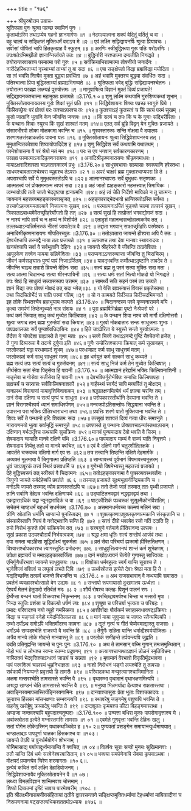 +++
title = "१७६"

+++
श्रीपुरुषोत्तम उवाच-  
श्रुतिफला पुनः श्रुत्वा पप्रच्छ स्वामिनं पुनः ।  
कृतार्थाऽस्मि तथाऽप्येष गहनो ज्ञानमार्गणः ॥१ ॥
नेदमल्पात्मना शक्यं वेदितुं वर्तितुं च वा ।  
बहु चाल्पं च सङ्क्षिप्तं मुक्तिधर्मं वदाऽत्र मे ॥२ ॥
एवं लक्ष्मि सद्विद्यायनर्षिः श्रुत्वा प्रियावचः ।  
सर्वासां योषितां चापि हितकृत्प्राह वै स्फुटम् ॥३ ॥
अरणिः स्त्रीबुद्धिरूपा गुरुः पतिः परोऽरणिः ।  
तपःश्रतेऽभिमथ्नीतो ज्ञानाग्निर्जायते ततः ॥४ ॥
बुद्धिर्नारी नरश्चात्मा दम्पतीति निगद्यते ।  
तयोरान्तरवासश्च परमात्मा परो गुरुः ॥५ ॥
सर्वक्रियाभिरात्मात्मा तोषणीयो जनार्दनः ।  
नारीदेहस्थिताभ्यां नृस्थाभ्यां ताभ्यां तु वा सदा ॥६ ॥
एषा सङ्क्षेपतो विद्या ब्रह्मविद्या मयोदिता ।  
सा त्वं भवसि नित्यैव मुक्ता बुद्ध्या प्रवर्धिता ॥७ ॥
अहं भवामि मुक्तश्च बुद्ध्या संवर्धितः सदा ।  
पतिश्चात्मा प्रिया बुद्धिस्ताभ्यां ब्रह्माऽभिगम्यते ॥८ ॥
श्रुतिफला भवेद् बुद्धिः सद्विद्यायनश्चेतनः ।  
तयोरात्मा परब्रह्म लक्ष्म्यहं पुरुषोत्तमः ॥९ ॥
मामुपाश्रित्य विज्ञानं मुक्तं दिव्यं प्रजायते!  
सद्विद्यायनकश्चात्मा महामुक्तः प्रजायते ॥3.176.१ ०॥
शृणु लक्ष्मि कथयामि गुरुशिष्यकथां शुभाम् ।  
मुक्तिस्तोतायनाख्यस्य गुरोः शिक्षां सुतं प्रति ॥११ ॥
सिद्धिवेशायनः शिष्यः पप्रच्छ स्वगुरुं प्रिये ।  
किंस्विच्छ्रेयः परं प्रोक्तं परः कश्चाऽपरश्च कः ॥१२॥
कुतश्चाऽहं कुतस्त्वं च किं सत्यं परमं सुखम् ।  
कुतो जातानि भूतानि केन जीवन्ति जन्तवः ॥१३ ॥
किं सत्यं च तपः किं च के गुणाः सद्भिरीरिताः ।  
के पन्थानः शिवाः स्युश्च किं सुखं शाश्वतं मतम् ॥१४॥
एतत् सर्वं ब्रूहि विद्वन् येन मुक्तिः प्रजायते ।  
संसारभीरवो लोका मोक्षकामा भवन्ति च ॥१५ ॥
गुरवस्तारकाः सन्ति मोक्षदा वै दयालवः ।  
शरणागतसंरक्षाकर्तारः पावना यतः ॥१६ ॥
मुक्तिस्रोतायनः श्रुत्वा सिद्धिवेशायनस्य तत् ।  
मुमुक्षान्वितकोशाय शिष्यायोपादिदेश ह ॥१७॥
शृणु सिद्धिवेश सर्वं कथयामि यथातथम् ।  
परमेशोपासना वै परं श्रेयो मतं मम ॥१८॥
परः स एव भगवान् सर्वकारणकारणम् ।  
परब्रह्म परमात्माऽनादिकृष्णनरायणः ॥१९ ॥
अनादिश्रीकृष्णनारायणः श्रीकृष्णमाधवः ।  
मायाऽक्षरादिशास्ता चाऽवतारकारणं प्रभुः ॥3.176.२०॥
साधुस्वभावाः सन्न्यासाः स्वरूपाणि हरेस्तथा ।  
साधवश्चावताराश्चेश्वरा व्यूहाश्च तेऽपराः ॥२ १ ॥
अपरं चाक्षरं ब्रह्म मुक्ताश्चाप्यपरा हि ते ।  
अपराश्चापि सर्वे ये मुमुक्षवस्ततोऽपि च ॥२२॥
आत्मानश्चापराः सर्वे बुभुक्षवः सतृष्णकाः ।  
आत्मतत्त्वं परं प्रोक्तमनात्म त्वपरं सदा ॥२३॥
अहं जातो ह्यहङ्कारो महत्तत्त्वात् त्रिमायिकः ।  
त्वम्भावोऽपि ततो जातो भेददृष्ट्या ह्यनात्मनि ॥२४॥
अहं त्वं चेति निर्देशो मायिको न तु चात्मनः ।  
जायमानं महत्तत्त्वमहङ्कारमवासृजत् ॥२५ ॥
अहङ्काराद्भेदभावो भ्रान्तिरूपोऽस्ति सर्वथा ।  
तत्त्यागेऽहन्त्वममतात्यागे निजात्मनः सुखम् ॥२६ ॥
परमात्मनाऽर्पितं भुङ्क्ते चात्मा तत्परमं सुखम् ।  
त्रिकालाऽबाध्यमेवैतच्छ्रीहरेर्योगतो हि तत् ॥२७ ॥
सत्यं सुखं हि तत्प्रोक्तं भगवद्योगजं सदा ।  
न नाश्यं नापि हार्यं च न क्षय्यं न विशीर्यते ॥२८ ॥
एतादृशं महानन्दसन्दोहात्मकमेव तत् ।  
तल्लब्ध्वाऽन्यन्निर्मनस्कं नीरसं जायतेऽत्र वै ॥२९ ॥
तद्दाता भगवान् साक्षाच्छ्रीहरिः परमेश्वरः ।  
अनादिश्रीकृष्णनारायणः श्रीपतिरच्युतः ॥3.176.३० ॥
ततोऽवतारा जायन्ते हीश्वरा अपि वै ततः ।  
ईश्वर्यश्चापि तस्माद्वै माया ततः प्रजायते ॥३१ ॥
ऋषयश्च तथा देवा मानवाः स्थावरादयः ।  
खनयंश्चापि सर्वा वै सर्वभूतानि देहिनः ॥३२॥
जायन्ते श्रीहरेस्ते वै जीवन्ति तत्प्रवेशिताः ।  
आपूरकेण तत्त्वेन मायया सन्निवेशिताः ॥३३ ॥
पराप्मनाऽऽन्तरव्याप्ता जीवन्ति तु चिराचिरम् ।  
जीवनं कर्मसङ्घातः पुण्यं पापं निजाऽर्जितम् ॥३४॥
यावद्भवन्ति कर्मोत्थाऽदृष्टानि तावदेव ते ।  
जीवन्ति चाऽथ तन्नाशे म्रियन्ते देहिनः सदा ॥३५॥
सत्यं ब्रह्म तु परमं सत्या मुक्तिः सदा मता ।  
सत्य आत्मा चिदानन्दः सत्या श्रीरनपायिनी ॥२६ ॥
सत्यः धर्मः सतां नित्यो मोक्षदो यो निगद्यते ।  
तपः श्रेष्ठं हि साधुत्वं सन्न्यासस्तप उत्तमम् ॥३७ ॥
सामर्थ्ये सति सहनं परमं तप उच्यते ।  
ज्ञानं विद्या तपः प्रोक्तं मोक्षदं तत् सदा भवेत्॥३८ ॥
यो वेत्ति ब्रह्मसंवासं विवासं प्रकृतेस्तथा ।  
तथा चिदचितोर्भेदं स याति परमां गतिम् ॥३९ ॥
यो न कामयते किञ्चिन्न किञ्चिदभिमन्यते ।  
इह लोके स्थितश्चैव ब्रह्मभूयाय कल्पते ॥3.176.४० ॥
चिदानन्दस्य परमे कृष्णनारायणे मयि ।  
कृत्वा समर्पणं तिष्ठेन्मुच्यते नात्र संशयः ॥४ १ ॥
पुरा ब्रह्मर्षिभिर्ब्रह्मा पृष्टो नैःश्रेयसे परे ।  
कथं कर्म क्रियात् साधु कथं मुच्येत किल्बिषात् ॥४२ ॥
के पन्थान शिवा नश्च कौ मार्गौ दक्षिणोत्तरौ ।  
श्रुत्वा जगाद तान् ब्रह्मा गुरुसेवां सदा क्रियात् ॥४३॥
गुरवो मोक्षदातारः सन्तः साधुजनाः शुभाः ।  
पापप्रक्षालकाः सर्वे पुण्यशेवधिदायिनः ॥४४॥
हिते चाऽप्रेरिता ये स्युस्ते सन्तो गुरवोऽमलाः ।  
तैर्दत्ता ये चोपदेशा ग्राह्यास्ते ते गुणा मताः ॥४५॥
सत्त्वे चित्त्वे तथाऽऽनन्दे पुष्टिं यैश्चेतनो व्रजेत् ।  
ते गुणा दिव्यरूपा वै तदन्ये दुर्गुणा इति ॥४६॥
गुणैः सम्प्रेरितश्चात्मा क्रियात् कर्म सुखावहम् ।  
परलोकप्रदं यद्वा परधामप्रदं शुभम् ॥४७॥
परधामप्रद कर्म साधु साधुत्तमं मतम् ।  
परलोकप्रदं कर्म साधु साधुतरं मतम् ॥४८॥
इह धर्मयुतं कर्म सत्कर्म साधु कथ्यते ।  
ब्रह्म सत्यं तपः सत्यं सत्यं च गुरुसेवनम् ॥४९॥
सत्यं साधु निजं कर्म तेन मुच्येत किल्बिषात् ।  
तीर्थसेवा सतां सेवा पितृसेवा हि पावनी ॥3.176.५० ॥
आत्मज्ञानं हरेर्ज्ञानं भक्तिः किल्बिषनाशिनी ।  
मातृसेवा च गोसेवा सतीसेवा हि पावनी ॥५१ ॥
देवभक्तिर्गुरोर्भक्तिः समाधिः किल्बिषापहा ।  
ब्रह्मचर्यं च सन्न्यासः सर्वकिल्बिषनाशकौ ॥५२॥
गार्हस्थ्यं स्वर्गदं चापि मय्यर्पितं तु मोक्षदम् ।  
वानप्रस्थं विरागाणां मायावृत्तिविनाशकम् ॥५३ ॥
श्रद्धालक्षणमित्येवं धर्मं ज्ञात्वा चरन्ति तम् ।  
दानं सेवा दक्षिणा च सत्यं पुण्यं च साधुता ॥५४॥
परोपकारस्तीर्थानि देवयाना भवन्ति ते ।  
ज्ञानं विरागश्चैश्वर्यं ध्यानं समाधिरर्पणम् ॥५५॥
मन्त्रजपोऽतिसन्तोषः सिद्धयाना भवन्ति ते ।  
उपासना परा भक्तिः प्रीतिश्चाराधना तथा ॥५६॥
प्रपत्तिः शरणे पातो मुक्तियाना भवन्ति ते ।  
शिवाः सर्वे ते पन्थानो हरिः शिवतमः सदा ॥५७॥
तत्सुखं शाश्वतं दिव्यं गत्वा धीरः समश्नुते ।  
नारायणमयो भूत्वा सर्वामृद्धिं समश्नुते ॥५८॥
उक्तास्ते तु पन्थानः प्रोक्ताश्चाऽन्यांस्तथाऽपरान् ।  
दक्षिणान् गर्भदातॄँश्च कथयामि सुचक्रिणः ॥५९॥
मानवं पुण्यमादाय देवो भवति वै चिरम् ।  
शेषमादाय चायाति मानवे दक्षिणे पथि ॥3.176.६०॥
पापमादाय याम्यं वै राज्यं याति निवृत्तये ।  
शेषमादाय तिर्यक्षु ततो वा मानवे क्वचित् ॥६१॥
एवं वै दक्षिणे मार्गे चतुरशीतिलक्षके ।  
आवर्तते चक्रवच्च दक्षिणो मार्ग एव सः ॥६२॥
तत्र तत्त्वानि तिष्ठन्ति दक्षिणे देहमार्गके ।  
अव्यक्तं मूलमाया वै त्रिगुणात्मा प्रतिष्ठति ॥६३ ॥
साम्यावस्थं पूर्वभागं विषमावस्थमुत्तरम् ।  
ध्रुवं चाऽऽपूरकं तत्त्वं स्थिरं प्रसवधर्मि च ॥६४॥
गुणेभ्यो विषमेभ्यस्तु महत्तत्त्वं प्रजायते ।  
देहे बुद्धिस्वरूपं तत् स्त्रीरूपं वै चिदात्मनः ॥६५॥
ततोऽहङ्कारनामा वै पुत्रस्त्र्यवस्थवर्तनः ।  
त्रिगुणो जायते सर्वदेहेष्वपि प्रवर्तते ॥६ ६ ॥
तस्मात् प्रजायते सूक्ष्मभूतानीन्द्रियकाणि च ।  
मनोऽपि जायते तस्माद् व्योम प्राणस्ततोऽपि च ॥६७॥
ततो तेजो जलं तस्मात् ततः पृथ्वी प्रजायते ।  
तानि सर्वाणि देहेऽत्र भवन्ति दक्षिणापथे ॥६८ ॥
उद्घाटितनवद्वारं नद्धद्वारद्वयं तथा ।  
एकद्वाराऽधिकं यद्वा न्यूनद्वारादिकं च वा ॥६९ ॥
षाट्कौशिकं पञ्चरूक्षं सुसूक्ष्मैकोनविंशतिम् ।  
सचेतनं चाष्टधर्मं बहुधर्मं सधर्मकम् ॥3.176.७० ॥
असमानधर्मवच्च कल्मषं मलिनं सदा ।  
त्रीणि स्रोतांसि धर्माणि चाप्यान्ते पुनस्त्विदम् ॥७ १ ॥
शुक्लकृष्णाऽशुक्लकृष्णात्मकानि संस्कृतानि च ।  
संस्कारैस्तानि नित्यं वै नवोद्भवानि सन्ति हि ॥७२ ॥
सत्त्वं दीपो भवत्येव रजो गतिं ददाति हि ।  
तमो निरोधं कुरुते ह्येवं सक्रियमेव तत् ॥७३ ॥
सत्त्वगुणे वर्तमाने प्रीतिरानन्द उत्सवः ।  
सुखं प्रकाश उदयश्चौदार्यं निर्भयत्वकम् ॥७४ ॥
श्रद्धा क्षमा धृतिः सत्यं सन्तोषं आर्जवं तथा ।  
दया समता चाऽहिंसा शुद्धिर्दाक्ष्यं सुकर्मता ॥७५ ॥
व्रतं सेवा परिचर्या ह्यकामो ह्रीस्तितिक्षणम् ।  
विश्वासश्चोपकारश्च त्यागस्तुष्टिः प्रमोदनम् ॥७६ ॥
साधुवृत्तित्वमनघं शान्तं कर्म शुभेक्षणम् ।  
उपेक्षा ब्रह्मचर्यं च ममाऽहङ्कारवर्जिता ॥७७॥
दानं मखोऽध्ययनं चेत्येते गुणास्तु सात्त्विकाः ।  
एभिर्गुणैर्धीरभावा जायन्ते साधुवृत्तयः ॥७८ ॥
विशोका धर्मबहुलाः स्वर्गं यान्ति सुराश्च ते ।  
भूत्वेशित्वं वशित्वं च लघुत्वं लभते दिवि ॥७९ ॥
ऊर्ध्वस्रोतस इत्येते देवाः श्रेष्ठा मता हि ते ।  
यद्यदिच्छन्ति तत्सर्वं भजन्ते विभजन्ति च ॥3.176.८ ० ॥
अथ राजसभावान् वै कथयामि समासतः ।  
प्रवर्तनं व्यवहारश्चोत्साहो वेग उद्यमः ॥८ १ ॥
सन्तापो रूपमायासो दुःखमातप ऊर्ध्वता ।  
ऐश्वर्यं मेलनं हेतुवादो रतिर्बलं मदः ॥८ २ ॥
शौर्यं रोषश्च कलहः पिशुनं पालनं रणः ।  
ईर्ष्येप्सा बन्धनं घातो विक्रयश्च निकृन्तनम् ॥८३ ॥
परच्छिद्रावमर्षश्च चिन्ता च मत्सरो मृषा ।  
निन्दा स्तुतिः प्रशंसा च विकल्पो धर्षणं तपः ॥८४॥
शुश्रूषा च परिचर्या भृत्यता च परिग्रहः ।  
प्रमादः परिवादश्च नयो व्यूहो नमस्क्रिया ॥८५॥
आशीर्वादाः पौर्त्तकर्म स्वाहास्वधावषट्ऽक्रियाः ।  
विद्या च मङ्गलं स्नेहो ममेदमितिलालसा ॥८ ६॥
मानं माया जुगुप्सा च जागरः स्तैन्यमित्यपि ।  
दम्भो दर्पोऽथ रागोऽपि भक्तिर्मोदश्च कामना ॥८७ ॥
द्यूतं नृत्यं च गीतं चेप्येवमाद्यास्तु राजसाः ।  
धर्मोऽर्थः सम्पदश्चेति राजस्यो वै भवन्ति हि ॥८८ ॥
तैर्गुणैः सहिता यान्ति धर्माद्यैश्वर्ययोजिताः ।  
अत्रैव मानवे लोके मोदन्ते मानवास्तु ते ॥८९ ॥
परलोकं समीहन्ते तर्पयन्त्यपि जुह्वति ।  
ददति प्रतिगृह्णन्ति जायन्ते च पुनः पुनः ॥3.176.९० ॥
अथ ते तामसान् वच्मि गुणान् तमःसमुत्थितान् ।  
मोहो भयं च लोभश्च स्वप्नः स्तम्भः प्रदूषणम् ॥९१ ॥
अत्यागश्चाप्यथाऽज्ञानं डोळनं स्मृतिविभ्रमः ।  
नास्तिक्यं भेदवृत्तिश्चाऽन्धत्वं जाड्यं च सन्नता ॥९२ ॥
मृषामानं वैरभावो विकृतिर्मूढभावना ।  
पापं परवशित्वं चालस्यं धूम्रनिभाज्ञता ॥९३ ॥
नाशो निरोधनं भङ्गो लयश्चेति तु तामसाः ।  
सर्वकार्ये नियम्यन्ते प्रवृत्तयो हि तामसैः ॥९४ ॥
परिवादकथा मन्युरत्यागश्चाभिमानिता ।  
अक्षमा मत्सरश्चेति तामसास्ते भवन्ति वै ॥९५ ॥
वृथारम्भा वृथादानं वृथाभक्षणमित्यपि ।  
अश्रद्धा खण्डनं चेति तामसास्ते भवन्ति वै ॥९६ ॥
मनुष्या भिन्नमर्यादा दैत्याश्च राक्षसास्तथा ।  
अवाङ्निरयमापन्नास्तिर्यङ्निरयगामिनः ॥९७ ॥
दानवाश्चासुराः प्रेता भूताः पिशाचकादयः ।  
क्रूराश्च हिंसका मांसभक्षणाः सम्भवन्त्यपि ॥९८ ॥
स्थावरेषु जङ्गमेषु पशुष्वपि भवन्ति ते ।  
वाहनेषु खरोष्ट्रेषु क्रव्यादेषु भवन्ति ते ॥९९ ॥
दन्दशूकाः कृमयश्च कीटा विहङ्गमास्तथा ।  
अण्डजा जन्तवश्चापि बहुपदाश्चतुष्पदाः ॥3.176.१०० ॥
उन्मत्ता बधिरा मूकाः पापरोगावृत्ताश्च ये ।  
अर्वाक्स्रोतस इत्येते मग्नास्तमसि तामसाः ॥१ ०१ ॥
एवमेते गुणवृत्ता भवन्ति देहिनः खलु ।  
सतां योगेन लोकेऽस्मिन् यथाकथञ्चिदेव ह ॥१० २॥
पुण्यवतां प्रसङ्गेन समायान्त्यूर्ध्वमाश्रयात् ।  
चण्डालाद्याः पापपूर्णा घातका हिंसकाश्च वा ॥१०३।  
जायन्ते तेऽपि च पुनर्धर्मयोगेन शोभनाम् ।  
योनिमासाद्य पर्यायादूर्ध्वमायान्ति वै क्वचित् ॥१ ०४॥
विप्रर्षयः सुराः सन्तो मुनयः सुखिमानवाः ।  
ततौ यान्ति दिवं धर्मः सत्त्वेनेश्वरवासिताम् ॥१ ०५॥
भक्त्या समर्पणेनापि सेवया कृपयाऽथवा ।  
मोक्षपदं प्रयान्त्येव चिरेण शरणागताः ॥१० ६॥.  
इत्येवं कथितं सर्वं लक्ष्मि देहादियोजनम् ।  
सिद्धिवेशायनायैव मुक्तिस्रोतायनेन वै ॥१ ०७।  
लब्ध्वा विमलविज्ञानं शान्तिमवाप चोत्तमाम् ।  
शिष्यो दिव्यतमां दृष्टिं चावाप पारमेश्वरीम् ॥१०८ ।  
इति श्रीलक्ष्मीनारायणीयसंहितायां तृतीये द्वापरसन्ताने सङ्क्षिप्तमुक्तिधर्माणां देहधर्माणां मायिकादीनां च निरूपणनामा षट्सप्तत्यधिकशततमोऽध्यायः ॥१७६ ॥
    
